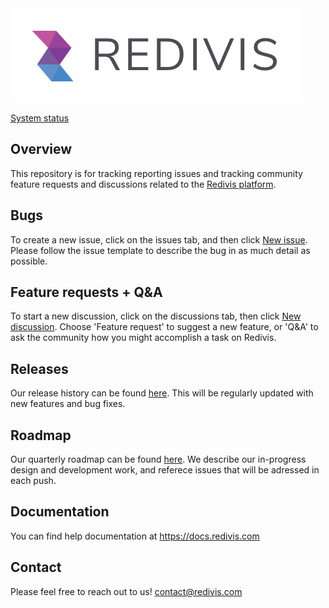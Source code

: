 
<img alt="Redivis logo" src="https://github.com/redivis/meta/raw/master/logo.png" height="150"/>

[System status](https://status.redivis.com)

## Overview  
This repository is for tracking reporting issues and tracking community feature requests and discussions related to the [Redivis platform](https://redivis.com).

## Bugs  
To create a new issue, click on the issues tab, and then click [New issue](https://github.com/redivis/meta/issues/new/choose). Please follow the issue template to describe the bug in as much detail as possible.

## Feature requests + Q&A
To start a new discussion, click on the discussions tab, then click [New discussion](https://github.com/redivis/meta/discussions/category_choices). Choose 'Feature request' to suggest a new feature, or 'Q&A' to ask the community how you might accomplish a task on Redivis.

## Releases
Our release history can be found [here](https://github.com/redivis/meta/releases). This will be regularly updated with new features and bug fixes.

## Roadmap
Our quarterly roadmap can be found [here](https://github.com/redivis/meta/projects/1). We describe our in-progress design and development work, and referece issues that will be adressed in each push.

## Documentation 
You can find help documentation at https://docs.redivis.com 

## Contact 
Please feel free to reach out to us! contact@redivis.com
